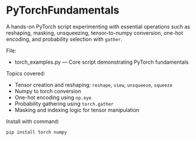 # PyTorchFundamentals

A hands-on PyTorch script experimenting with essential operations such as reshaping, masking, unsqueezing, tensor-to-numpy conversion, one-hot encoding, and probability selection with `gather`.

File:
- torch_examples.py — Core script demonstrating PyTorch fundamentals

Topics covered:
- Tensor creation and reshaping: `reshape`, `view`, `unsqueeze`, `squeeze`
- Numpy to torch conversion
- One-hot encoding using `np.eye`
- Probability gathering using `torch.gather`
- Masking and indexing logic for tensor manipulation

Install with command:
```bash
pip install torch numpy
